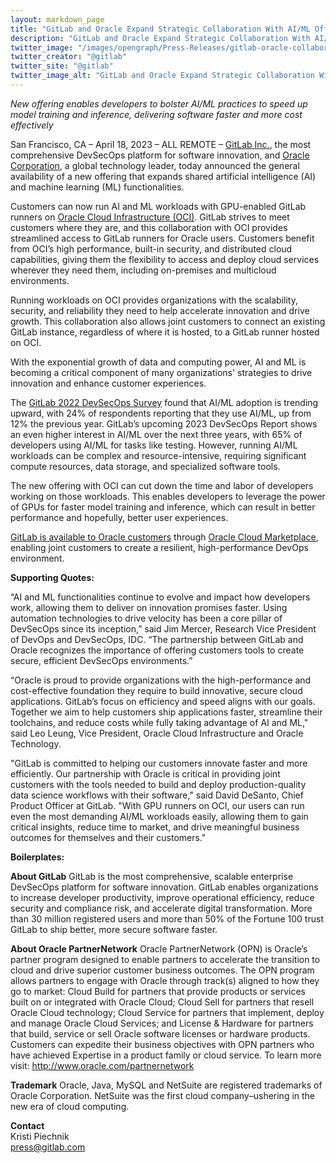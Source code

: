 ```yaml
---
layout: markdown_page
title: "GitLab and Oracle Expand Strategic Collaboration With AI/ML Offering"
description: "GitLab and Oracle Expand Strategic Collaboration With AI/ML Offering"
twitter_image: "/images/opengraph/Press-Releases/gitlab-oracle-collaborate-ai-ml-press-release-image.png"
twitter_creator: "@gitlab"
twitter_site: "@gitlab"
twitter_image_alt: "GitLab and Oracle Expand Strategic Collaboration With AI/ML Offering"
---
```


_New offering enables developers to bolster AI/ML practices to speed up model training and inference, delivering software faster and more cost effectively_

San Francisco, CA – April 18, 2023 – ALL REMOTE – [GitLab Inc.](https://about.gitlab.com/?utm_medium=pressrelease&utm_source=globenewswire&utm_campaign=oracleaiml), the most comprehensive DevSecOps platform for software innovation, and [Oracle Corporation](https://www.oracle.com/corporate/), a global technology leader, today announced the general availability of a new offering that expands shared artificial intelligence (AI) and machine learning (ML) functionalities. 

Customers can now run AI and ML workloads with GPU-enabled GitLab runners on [Oracle Cloud Infrastructure (OCI)](https://www.oracle.com/cloud/). GitLab strives to meet customers where they are, and this collaboration with OCI provides streamlined access to GitLab runners for Oracle users. Customers benefit from OCI’s high performance, built-in security, and distributed cloud capabilities, giving them the flexibility to access and deploy cloud services wherever they need them, including on-premises and multicloud environments.

Running workloads on OCI provides organizations with the scalability, security, and reliability they need to help accelerate innovation and drive growth. This collaboration also allows joint customers to connect an existing GitLab instance, regardless of where it is hosted, to a GitLab runner hosted on OCI.

With the exponential growth of data and computing power, AI and ML is becoming a critical component of many organizations' strategies to drive innovation and enhance customer experiences.

The [GitLab 2022 DevSecOps Survey](https://about.gitlab.com/developer-survey/?utm_medium=pressrelease&utm_source=globenewswire&utm_campaign=oracleaiml) found that AI/ML adoption is trending upward, with 24% of respondents reporting that they use AI/ML, up from 12% the previous year. GitLab’s upcoming 2023 DevSecOps Report shows an even higher interest in AI/ML over the next three years, with 65% of developers using AI/ML for tasks like testing. However, running AI/ML workloads can be complex and resource-intensive, requiring significant compute resources, data storage, and specialized software tools. 

The new offering with OCI can cut down the time and labor of developers working on those workloads. This enables developers to leverage the power of GPUs for faster model training and inference, which can result in better performance and hopefully, better user experiences.

[GitLab is available to Oracle customers](https://about.gitlab.com/blog/2022/10/20/gitlab-and-oracle-partner-for-a-cloud-native-approach-to-modern-application-development/?utm_medium=pressrelease&utm_source=globenewswire&utm_campaign=oracleaiml) through [Oracle Cloud Marketplace](https://cloudmarketplace.oracle.com/marketplace/oci), enabling joint customers to create a resilient, high-performance DevOps environment. 

**Supporting Quotes:**

“AI and ML functionalities continue to evolve and impact how developers work, allowing them to deliver on innovation promises faster. Using automation technologies to drive velocity has been a core pillar of DevSecOps since its inception,” said Jim Mercer, Research Vice President of DevOps and DevSecOps, IDC. “The partnership between GitLab and Oracle recognizes the importance of offering customers tools to create secure, efficient DevSecOps environments.”

“Oracle is proud to provide organizations with the high-performance and cost-effective foundation they require to build innovative, secure cloud applications. GitLab’s focus on efficiency and speed aligns with our goals. Together we aim to help customers ship applications faster, streamline their toolchains, and reduce costs while fully taking advantage of AI and ML," said Leo Leung, Vice President, Oracle Cloud Infrastructure and Oracle Technology. 

"GitLab is committed to helping our customers innovate faster and more efficiently. Our partnership with Oracle is critical in providing joint customers with the tools needed to build and deploy production-quality data science workflows with their software," said David DeSanto, Chief Product Officer at GitLab. "With GPU runners on OCI, our users can run even the most demanding AI/ML workloads easily, allowing them to gain critical insights, reduce time to market, and drive meaningful business outcomes for themselves and their customers." 

**Boilerplates:**

**About GitLab**
GitLab is the most comprehensive, scalable enterprise DevSecOps platform for software innovation. GitLab enables organizations to increase developer productivity, improve operational efficiency, reduce security and compliance risk, and accelerate digital transformation. More than 30 million registered users and more than 50% of the Fortune 100 trust GitLab to ship better, more secure software faster. 

**About Oracle PartnerNetwork**
Oracle PartnerNetwork (OPN) is Oracle’s partner program designed to enable partners to accelerate the transition to cloud and drive superior customer business outcomes. The OPN program allows partners to engage with Oracle through track(s) aligned to how they go to market: Cloud Build for partners that provide products or services built on or integrated with Oracle Cloud; Cloud Sell for partners that resell Oracle Cloud technology; Cloud Service for partners that implement, deploy and manage Oracle Cloud Services; and License & Hardware for partners that build, service or sell Oracle software licenses or hardware products. Customers can expedite their business objectives with OPN partners who have achieved Expertise in a product family or cloud service.  To learn more visit: http://www.oracle.com/partnernetwork 

**Trademark**
Oracle, Java, MySQL and NetSuite are registered trademarks of Oracle Corporation. NetSuite was the first cloud company–ushering in the new era of cloud computing. 

**Contact**
<br>
Kristi Piechnik
<br>
[press@gitlab.com](mailto:press@gitlab.com) 
